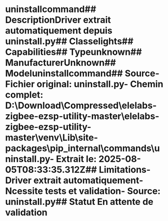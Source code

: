 # uninstallcommand##  DescriptionDriver extrait automatiquement depuis uninstall.py##  Classelights##  Capabilities##  Typeunknown##  ManufacturerUnknown##  Modeluninstallcommand##  Source- **Fichier original**: uninstall.py- **Chemin complet**: D:\Download\Compressed\elelabs-zigbee-ezsp-utility-master\elelabs-zigbee-ezsp-utility-master\venv\Lib\site-packages\pip\_internal\commands\uninstall.py- **Extrait le**: 2025-08-05T08:33:35.312Z##  Limitations- Driver extrait automatiquement- Ncessite tests et validation- Source: uninstall.py##  Statut En attente de validation